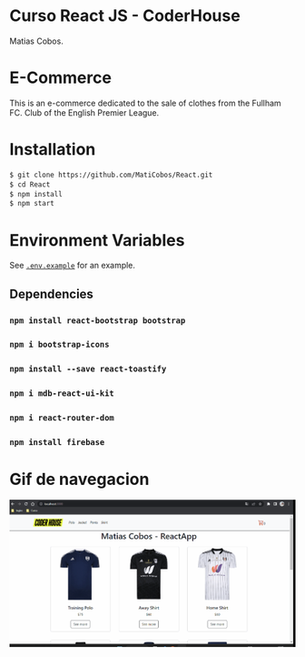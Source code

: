 # Curso React JS - CoderHouse

Matias Cobos.

# E-Commerce

This is an e-commerce dedicated to the sale of clothes from the Fullham FC. Club of the English Premier League.

# Installation

```sh
$ git clone https://github.com/MatiCobos/React.git
$ cd React
$ npm install
$ npm start
```

# Environment Variables

See [`.env.example`](https://github.com/MatiCobos/React/blob/master/.env.example) for an example.

## Dependencies

### `npm install react-bootstrap bootstrap`

### `npm i bootstrap-icons`

### `npm install --save react-toastify`

### `npm i mdb-react-ui-kit`

### `npm i react-router-dom`

### `npm install firebase`

# Gif de navegacion

![image](https://github.com/MatiCobos/React/blob/master/media/NavigationGif.gif)
